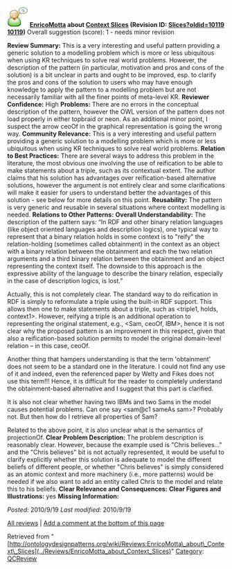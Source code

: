 [![](../images/thumb/2/29/Reviewer.png/48px-Reviewer.png)](../Image/Reviewer.png "Reviewer.png")
__[EnricoMotta](../User/EnricoMotta "User:EnricoMotta") about [Context Slices](../Submissions/Context_Slices "Submissions:Context Slices") (Revision ID: [Slices?oldid=10119 10119](../Submissions/Context "http://ontologydesignpatterns.org/wiki/Submissions:Context"))__
Overall suggestion (score): 1 - needs minor revision




 __Review Summary:__ This is a very interesting and useful pattern providing a generic solution to a modelling problem which is more or less ubiquitous when using KR techniques to solve real world problems. However, the description of the pattern (in particular, motivation and pros and cons of the solution) is a bit unclear in parts and ought to be improved, esp. to clarify the pros and cons of the solution to users who may have enough knowledge to apply the pattern to a modelling problem but are not necessarily familiar with all the finer points of meta-level KR.
__Reviewer Confidence:__ High
__Problems:__ There are no errors in the conceptual description of the pattern, however the OWL version of the pattern does not load properly in either topbraid or neon. As an additional minor point, I suspect the arrow ceoOf in the graphical representation is going the wrong way.
__Community Relevance:__ This is a very interesting and useful pattern providing a generic solution to a modelling problem which is more or less ubiquitous when using KR techniques to solve real world problems.
__Relation to Best Practices:__ There are several ways to address this problem in the literature, the most obvious one involving the use of reification to be able to make statements about a triple, such as its contextual extent. The author claims that his solution has advantages over reification-based alternative solutions, however the argument is not entirely clear and some clarifications will make it easier for users to understand better the advantages of this solution - see below for more details on this point.
__Reusability:__ The pattern is very generic and reusable in several situations where context modelling is needed.
__Relations to Other Patterns:__ 
__Overall Understandability:__ The description of the pattern says:
“In RDF and other binary relation languages (like object oriented languages and description logics), one typical way to represent that a binary relation holds in some context is to "reify" the relation-holding (sometimes called obtainment) in the context as an object with a binary relation between the obtainment and each the two relation arguments and a third binary relation between the obtainment and an object representing the context itself. The downside to this approach is the expressive ability of the language to describe the binary relation, especially in the case of description logics, is lost.”


Actually, this is not completely clear. The standard way to do reification in RDF is simply to reformulate a triple using the built-in RDF support. This allows then one to make statements about a triple, such as <triple1, holds, context1>. However, reifying a triple is an additional operation to representing the original statement, e.g., <Sam, ceoOf, IBM>, hence it is not clear why the proposed pattern is an improvement in this respect, given that also a reification-based solution permits to model the original domain-level relation – in this case, ceoOf. 


Another thing that hampers understanding is that the term 'obtainment' does not seem to be a standard one in the literature. I could not find any use of it and indeed, even the referenced paper by Welty and Fikes does not use this term!!! Hence, it is difficult for the reader to completely understand the obtainment-based alternative and I suggest that this part is clarified. 


It is also not clear whether having two IBMs and two Sams in the model causes potential problems. Can one say <sam@c1 sameAs sam>? Probably not. But then how do I retrieve all properties of Sam? 



Related to the above point, it is also unclear what is the semantics of projectionOf.
__Clear Problem Description:__ The problem description is reasonably clear. However, because the example used is "Chris believes..." and the "Chris believes" bit is not actually represented, it would be useful to clarify explicitly whether this solution is adequate to model the different beliefs of different people, or whether "Chris believes" is simply considered as an atomic context and more machinery (i.e., more patterns) would be needed if we also want to add an entity called Chris to the model and relate this to his beliefs.
__Clear Relevance and Consequences:__ 
__Clear Figures and Illustrations:__ yes
__Missing Information:__ 

_Posted:_ 2010/9/19 _Last modified:_ 2010/9/19



[All reviews](../Reviews/Main "Reviews:Main") | [Add a comment at the bottom of this page](index.php@title=Odp%253AAdd_comment&target=../Reviews/EnricoMotta_about_Context_Slices#New_comment "http://ontologydesignpatterns.org/wiki/index.php?title=Odp:Add_comment&target=Reviews:EnricoMotta_about_Context_Slices#New_comment")


Retrieved from "[http://ontologydesignpatterns.org/wiki/Reviews:EnricoMotta\_about\_Context\_Slices](../Reviews/EnricoMotta_about_Context_Slices)"
 [Category](http://ontologydesignpatterns.org/wiki/Special:Categories "Special:Categories"): [QCReview](../Category/QCReview "Category:QCReview")
